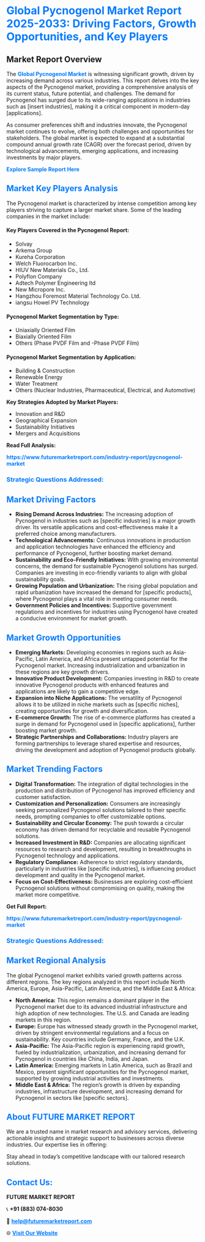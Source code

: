 <h1 style="color: #007BFF;">Global Pycnogenol Market Report 2025-2033: Driving Factors, Growth Opportunities, and Key Players</h1>

<section id="overview">
<h2>Market Report Overview</h2>
<p>The <a href="https://www.futuremarketreport.com/industry-report/pycnogenol-market" style="color: #007BFF; text-decoration: none;"><strong>Global Pycnogenol Market</strong></a> is witnessing significant growth, driven by increasing demand across various industries. This report delves into the key aspects of the Pycnogenol market, providing a comprehensive analysis of its current status, future potential, and challenges. The demand for Pycnogenol has surged due to its wide-ranging applications in industries such as [insert industries], making it a critical component in modern-day [applications].</p>
<p>As consumer preferences shift and industries innovate, the Pycnogenol market continues to evolve, offering both challenges and opportunities for stakeholders. The global market is expected to expand at a substantial compound annual growth rate (CAGR) over the forecast period, driven by technological advancements, emerging applications, and increasing investments by major players.</p>
</section>

<section id="overview">
<p><a href="https://www.futuremarketreport.com/request-sample/reportId=35462" style="color: #007BFF; text-decoration: none;"><strong>Explore Sample Report Here</strong></a></p>
</section>

<section id="key-players">
<h2 style="color: #007BFF;">Market Key Players Analysis</h2>
<p>The Pycnogenol market is characterized by intense competition among key players striving to capture a larger market share. Some of the leading companies in the market include:</p>
<h4>Key Players Covered in the Pycnogenol Report:</h4>
<ul><li>Solvay</li><li>Arkema Group</li><li>Kureha Corporation</li><li>Welch Fluorocarbon Inc.</li><li>HIUV New Materials Co., Ltd.</li><li>Polyflon Company</li><li>Adtech Polymer Engineering ltd</li><li>New Micropore Inc.</li><li>Hangzhou Foremost Material Technology Co. Ltd.</li><li>iangsu Howel PV Technology</li></ul>
<h4>Pycnogenol Market Segmentation by Type:</h4>
<ul><li>Uniaxially Oriented Film</li><li>Biaxially Oriented Film</li><li>Others (Phase PVDF Film and -Phase PVDF Film)</li></ul>

<h4>Pycnogenol Market Segmentation by Application:</h4>
<ul><li>Building &amp; Construction</li><li>Renewable Energy</li><li>Water Treatment</li><li>Others (Nuclear Industries, Pharmaceutical, Electrical, and Automotive)</li></ul>
<p><strong>Key Strategies Adopted by Market Players:</strong></p>
<ul>
<li>Innovation and R&D</li>
<li>Geographical Expansion</li>
<li>Sustainability Initiatives</li>
<li>Mergers and Acquisitions</li>
</ul>
</section>

<section>
<p><strong>Read Full Analysis: </strong></p><a href="https://www.futuremarketreport.com/industry-report/pycnogenol-market" style="color: #007BFF; text-decoration: none;"><strong>https://www.futuremarketreport.com/industry-report/pycnogenol-market</strong></a>
<h3 style="color: #007BFF;">Strategic Questions Addressed:</h3>
</section>

<section id="driving-factors">
<h2 style="color: #007BFF;">Market Driving Factors</h2>
<ul>
<li><strong>Rising Demand Across Industries:</strong> The increasing adoption of Pycnogenol in industries such as [specific industries] is a major growth driver. Its versatile applications and cost-effectiveness make it a preferred choice among manufacturers.</li>
<li><strong>Technological Advancements:</strong> Continuous innovations in production and application technologies have enhanced the efficiency and performance of Pycnogenol, further boosting market demand.</li>
<li><strong>Sustainability and Eco-Friendly Initiatives:</strong> With growing environmental concerns, the demand for sustainable Pycnogenol solutions has surged. Companies are investing in eco-friendly variants to align with global sustainability goals.</li>
<li><strong>Growing Population and Urbanization:</strong> The rising global population and rapid urbanization have increased the demand for [specific products], where Pycnogenol plays a vital role in meeting consumer needs.</li>
<li><strong>Government Policies and Incentives:</strong> Supportive government regulations and incentives for industries using Pycnogenol have created a conducive environment for market growth.</li>
</ul>
</section>

<section id="growth-opportunities">
<h2 style="color: #007BFF;">Market Growth Opportunities</h2>
<ul>
<li><strong>Emerging Markets:</strong> Developing economies in regions such as Asia-Pacific, Latin America, and Africa present untapped potential for the Pycnogenol market. Increasing industrialization and urbanization in these regions are key growth drivers.</li>
<li><strong>Innovative Product Development:</strong> Companies investing in R&D to create innovative Pycnogenol products with enhanced features and applications are likely to gain a competitive edge.</li>
<li><strong>Expansion into Niche Applications:</strong> The versatility of Pycnogenol allows it to be utilized in niche markets such as [specific niches], creating opportunities for growth and diversification.</li>
<li><strong>E-commerce Growth:</strong> The rise of e-commerce platforms has created a surge in demand for Pycnogenol used in [specific applications], further boosting market growth.</li>
<li><strong>Strategic Partnerships and Collaborations:</strong> Industry players are forming partnerships to leverage shared expertise and resources, driving the development and adoption of Pycnogenol products globally.</li>
</ul>
</section>

<section id="trending-factors">
<h2 style="color: #007BFF;">Market Trending Factors</h2>
<ul>
<li><strong>Digital Transformation:</strong> The integration of digital technologies in the production and distribution of Pycnogenol has improved efficiency and customer satisfaction.</li>
<li><strong>Customization and Personalization:</strong> Consumers are increasingly seeking personalized Pycnogenol solutions tailored to their specific needs, prompting companies to offer customizable options.</li>
<li><strong>Sustainability and Circular Economy:</strong> The push towards a circular economy has driven demand for recyclable and reusable Pycnogenol solutions.</li>
<li><strong>Increased Investment in R&D:</strong> Companies are allocating significant resources to research and development, resulting in breakthroughs in Pycnogenol technology and applications.</li>
<li><strong>Regulatory Compliance:</strong> Adherence to strict regulatory standards, particularly in industries like [specific industries], is influencing product development and quality in the Pycnogenol market.</li>
<li><strong>Focus on Cost-Effectiveness:</strong> Businesses are exploring cost-efficient Pycnogenol solutions without compromising on quality, making the market more competitive.</li>
</ul>
</section>

<section>
<p><strong>Get Full Report: </strong></p><a href="https://www.futuremarketreport.com/industry-report/pycnogenol-market" style="color: #007BFF; text-decoration: none;"><strong>https://www.futuremarketreport.com/industry-report/pycnogenol-market</strong></a>
<h3 style="color: #007BFF;">Strategic Questions Addressed:</h3>
</section>


<section id="regional-analysis">
<h2 style="color: #007BFF;">Market Regional Analysis</h2>
<p>The global Pycnogenol market exhibits varied growth patterns across different regions. The key regions analyzed in this report include North America, Europe, Asia-Pacific, Latin America, and the Middle East & Africa:</p>
<ul>
<li><strong>North America:</strong> This region remains a dominant player in the Pycnogenol market due to its advanced industrial infrastructure and high adoption of new technologies. The U.S. and Canada are leading markets in this region.</li>
<li><strong>Europe:</strong> Europe has witnessed steady growth in the Pycnogenol market, driven by stringent environmental regulations and a focus on sustainability. Key countries include Germany, France, and the U.K.</li>
<li><strong>Asia-Pacific:</strong> The Asia-Pacific region is experiencing rapid growth, fueled by industrialization, urbanization, and increasing demand for Pycnogenol in countries like China, India, and Japan.</li>
<li><strong>Latin America:</strong> Emerging markets in Latin America, such as Brazil and Mexico, present significant opportunities for the Pycnogenol market, supported by growing industrial activities and investments.</li>
<li><strong>Middle East & Africa:</strong> The region’s growth is driven by expanding industries, infrastructure development, and increasing demand for Pycnogenol in sectors like [specific sectors].</li>
</ul>
</section>

<footer>
<h2 style="color: #007BFF;">About FUTURE MARKET REPORT</h2>
<p>We are a trusted name in market research and advisory services, delivering actionable insights and strategic support to businesses across diverse industries. Our expertise lies in offering:</p>

<p>Stay ahead in today’s competitive landscape with our tailored research solutions.</p>

<h2 style="color: #007BFF;">Contact Us:</h2>
<p><strong>FUTURE MARKET REPORT</strong></p>
<p>📞 <strong>+91 (883) 074-8030</strong></p>
<p>📧 <strong><a href="mailto:help@futuremarketreport.com" style="color: #007BFF;">help@futuremarketreport.com</a></strong></p>
<p>🌐 <strong><a href="https://www.futuremarketreport.com/" style="color: #007BFF;">Visit Our Website</a></strong></p>
</footer>